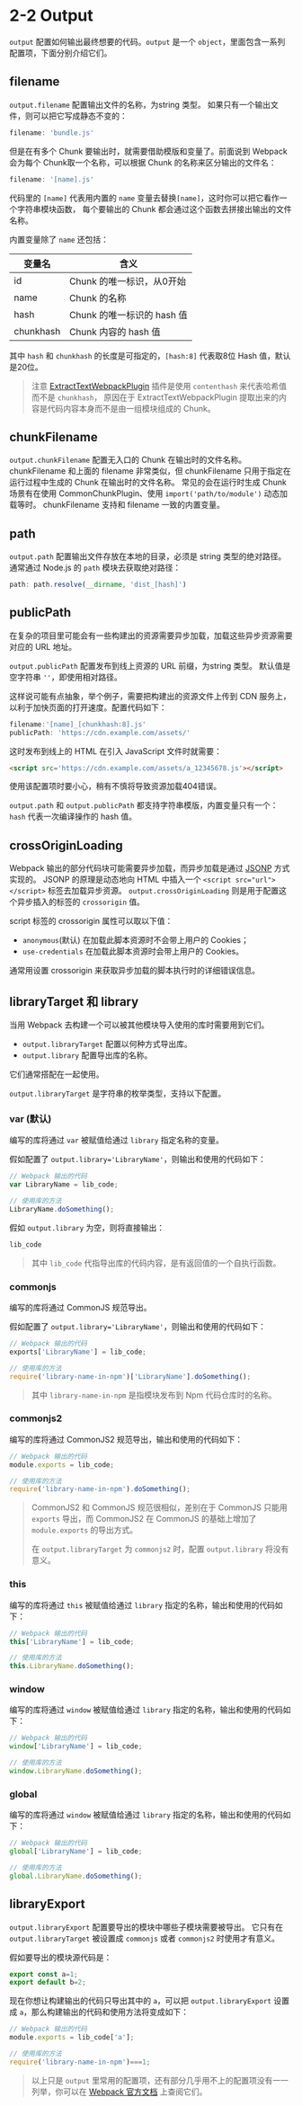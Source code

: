 # 2-2 Output
`output` 配置如何输出最终想要的代码。`output` 是一个 `object`，里面包含一系列配置项，下面分别介绍它们。


## filename
`output.filename` 配置输出文件的名称，为string 类型。
如果只有一个输出文件，则可以把它写成静态不变的：
```js
filename: 'bundle.js'
```
但是在有多个 Chunk 要输出时，就需要借助模版和变量了。前面说到 Webpack 会为每个 Chunk取一个名称，可以根据 Chunk 的名称来区分输出的文件名：
```js
filename: '[name].js'
```
代码里的 `[name]` 代表用内置的 `name` 变量去替换`[name]`，这时你可以把它看作一个字符串模块函数，
每个要输出的 Chunk 都会通过这个函数去拼接出输出的文件名称。

内置变量除了 `name` 还包括：

| 变量名 | 含义 |
| --- | --- |
| id | Chunk 的唯一标识，从0开始 |
| name | Chunk 的名称 |
| hash | Chunk 的唯一标识的 hash 值 |
| chunkhash | Chunk 内容的 hash 值 |

其中 `hash` 和 `chunkhash` 的长度是可指定的，`[hash:8]` 代表取8位 Hash 值，默认是20位。

> 注意 [ExtractTextWebpackPlugin](https://github.com/webpack-contrib/extract-text-webpack-plugin) 插件是使用 `contenthash` 来代表哈希值而不是 `chunkhash`，
> 原因在于 ExtractTextWebpackPlugin 提取出来的内容是代码内容本身而不是由一组模块组成的 Chunk。

## chunkFilename
`output.chunkFilename` 配置无入口的 Chunk 在输出时的文件名称。
chunkFilename 和上面的 filename 非常类似，但 chunkFilename 只用于指定在运行过程中生成的 Chunk 在输出时的文件名称。
常见的会在运行时生成 Chunk 场景有在使用 CommonChunkPlugin、使用 `import('path/to/module')` 动态加载等时。
chunkFilename 支持和 filename 一致的内置变量。

## path
`output.path` 配置输出文件存放在本地的目录，必须是 string 类型的绝对路径。通常通过 Node.js 的 `path` 模块去获取绝对路径：
```js
path: path.resolve(__dirname, 'dist_[hash]')
```


## publicPath
在复杂的项目里可能会有一些构建出的资源需要异步加载，加载这些异步资源需要对应的 URL 地址。

`output.publicPath` 配置发布到线上资源的 URL 前缀，为string 类型。
默认值是空字符串 `''`，即使用相对路径。

这样说可能有点抽象，举个例子，需要把构建出的资源文件上传到 CDN 服务上，以利于加快页面的打开速度。配置代码如下：
```js
filename:'[name]_[chunkhash:8].js'
publicPath: 'https://cdn.example.com/assets/'
```
这时发布到线上的 HTML 在引入 JavaScript 文件时就需要：
```html
<script src='https://cdn.example.com/assets/a_12345678.js'></script>
```

使用该配置项时要小心，稍有不慎将导致资源加载404错误。

`output.path` 和 `output.publicPath` 都支持字符串模版，内置变量只有一个：`hash` 代表一次编译操作的 hash 值。



## crossOriginLoading
Webpack 输出的部分代码块可能需要异步加载，而异步加载是通过 [JSONP](https://zh.wikipedia.org/wiki/JSONP) 方式实现的。
JSONP 的原理是动态地向 HTML 中插入一个 `<script src="url"></script>` 标签去加载异步资源。 
`output.crossOriginLoading` 则是用于配置这个异步插入的标签的 `crossorigin` 值。

script 标签的 crossorigin 属性可以取以下值：

- `anonymous`(默认) 在加载此脚本资源时不会带上用户的 Cookies；
- `use-credentials` 在加载此脚本资源时会带上用户的 Cookies。

通常用设置 crossorigin 来获取异步加载的脚本执行时的详细错误信息。



## libraryTarget 和 library
当用 Webpack 去构建一个可以被其他模块导入使用的库时需要用到它们。

- `output.libraryTarget` 配置以何种方式导出库。
- `output.library` 配置导出库的名称。

它们通常搭配在一起使用。

`output.libraryTarget` 是字符串的枚举类型，支持以下配置。

### var (默认)
编写的库将通过 `var` 被赋值给通过 `library` 指定名称的变量。

假如配置了 `output.library='LibraryName'`，则输出和使用的代码如下：
```js
// Webpack 输出的代码
var LibraryName = lib_code;

// 使用库的方法
LibraryName.doSomething();
```

假如 `output.library` 为空，则将直接输出：
```js
lib_code
```
> 其中 `lib_code` 代指导出库的代码内容，是有返回值的一个自执行函数。

### commonjs
编写的库将通过 CommonJS 规范导出。

假如配置了 `output.library='LibraryName'`，则输出和使用的代码如下：
```js
// Webpack 输出的代码
exports['LibraryName'] = lib_code;

// 使用库的方法
require('library-name-in-npm')['LibraryName'].doSomething();
```
> 其中 `library-name-in-npm` 是指模块发布到 Npm 代码仓库时的名称。

### commonjs2
编写的库将通过 CommonJS2 规范导出，输出和使用的代码如下：
```js
// Webpack 输出的代码
module.exports = lib_code;

// 使用库的方法
require('library-name-in-npm').doSomething();
```
> CommonJS2 和 CommonJS 规范很相似，差别在于 CommonJS 只能用 `exports` 导出，而 CommonJS2 在 CommonJS 的基础上增加了 `module.exports` 的导出方式。
> 
> 在 `output.libraryTarget` 为 `commonjs2` 时，配置 `output.library` 将没有意义。

### this
编写的库将通过 `this` 被赋值给通过 `library` 指定的名称，输出和使用的代码如下：
```js
// Webpack 输出的代码
this['LibraryName'] = lib_code;

// 使用库的方法
this.LibraryName.doSomething();
```

### window
编写的库将通过 `window` 被赋值给通过 `library` 指定的名称，输出和使用的代码如下：
```js
// Webpack 输出的代码
window['LibraryName'] = lib_code;

// 使用库的方法
window.LibraryName.doSomething();
```

### global
编写的库将通过 `window` 被赋值给通过 `library` 指定的名称，输出和使用的代码如下：
```js
// Webpack 输出的代码
global['LibraryName'] = lib_code;

// 使用库的方法
global.LibraryName.doSomething();
```

## libraryExport
`output.libraryExport` 配置要导出的模块中哪些子模块需要被导出。
它只有在 `output.libraryTarget` 被设置成 `commonjs` 或者 `commonjs2` 时使用才有意义。

假如要导出的模块源代码是：
```js
export const a=1;
export default b=2;
```
现在你想让构建输出的代码只导出其中的 `a`，可以把 `output.libraryExport` 设置成 `a`，那么构建输出的代码和使用方法将变成如下：
```js
// Webpack 输出的代码
module.exports = lib_code['a'];

// 使用库的方法
require('library-name-in-npm')===1;
```


> 以上只是 `output` 里常用的配置项，还有部分几乎用不上的配置项没有一一列举，你可以在 [Webpack 官方文档](https://webpack.js.org/configuration/output/) 上查阅它们。
